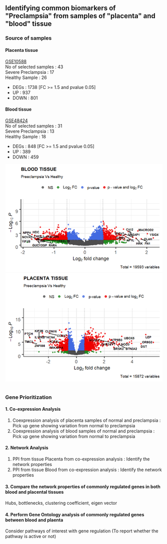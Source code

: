 ```python

```

## Identifying common biomarkers of "Preclampsia" from samples of "placenta" and "blood" tissue

### Source of samples
#### Placenta tissue
[GSE10588](https://www.ncbi.nlm.nih.gov/geo/query/acc.cgi?acc=GSE10588)  <br>
No of selected samples : 43  <br>
Severe Preclampsia : 17  <br>
Healthy Sample : 26  <br>
- DEGs : 1738 [FC >= 1.5 and pvalue 0.05] <br>
- UP : 937 <br>
- DOWN : 801 <br>

#### Blood tissue 
[GSE48424](https://www.ncbi.nlm.nih.gov/geo/query/acc.cgi?acc=GSE48424) <br>
No of selected samples : 31 <br>
Severe Preclampsia : 13 <br>
Healthy Sample : 18 <br>
- DEGs : 848 [FC >= 1.5 and pvalue 0.05] <br>
- UP : 389 <br>
- DOWN : 459 <br>


<img src = 'volcano_blood.png' width="700">

<img src = 'volcano_placenta.png' width="700">


```python

```

### Gene Prioritization

#### 1. Co-expression Analysis
1. Coexpression analysis of placenta samples of normal and preclampsia : Pick up gene showing variation from normal to preclampsia
2. Coexpression analysis of blood samples of normal  and preclampsia : Pick up gene showing variation from normal to preclampsia

#### 2. Network Analysis
1. PPI from tissue Placenta from co-expression analysis : Identify the network properties
2. PPI from tissue Blood from co-expression analysis : Identify the network properties
    
#### 3. Compare the network properties of commonly regulated genes in both blood and placental tissues
Hubs, bottlenecks, clustering coefficient, eigen vector

#### 4. Perform Gene Ontology analysis of commonly regulated genes between blood and plaenta
Consider pathways of interest with gene regulation (To report whether the pathway is active or not)

```python

```
